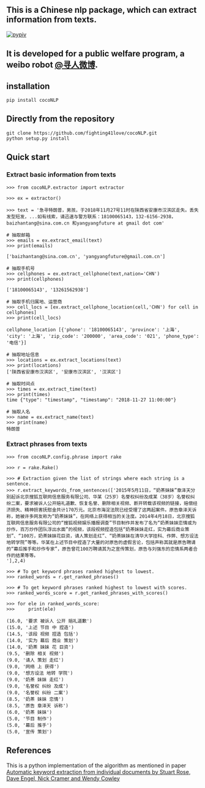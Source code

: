 ## This is a Chinese nlp package, which can extract information from texts.

[![pypiv](https://img.shields.io/pypi/v/rake-nltk.svg)](https://pypi.org/project/cocoNLP/)

## It is developed for a public welfare program, a weibo robot [@寻人微博](https://weibo.com/xrwbyangyangfuture).

## installation
```
pip install cocoNLP
```

## Directly from the repository

```
git clone https://github.com/fighting41love/cocoNLP.git
python setup.py install
```

## Quick start

### Extract basic information from texts
```
>>> from cocoNLP.extractor import extractor

>>> ex = extractor()

>>> text = '急寻特朗普，男孩，于2018年11月27号11时在陕西省安康市汉滨区走失。丢失发型短发，...如有线索，请迅速与警方联系：18100065143，132-6156-2938，baizhantang@sina.com.cn 和yangyangfuture at gmail dot com'

# 抽取邮箱
>>> emails = ex.extract_email(text)
>>> print(emails)

['baizhantang@sina.com.cn', 'yangyangfuture@gmail.com.cn']
```

```
# 抽取手机号
>>> cellphones = ex.extract_cellphone(text,nation='CHN')
>>> print(cellphones)

['18100065143', '13261562938']
```

```
# 抽取手机归属地、运营商
>>> cell_locs = [ex.extract_cellphone_location(cell,'CHN') for cell in cellphones]
>>> print(cell_locs)

cellphone_location [{'phone': '18100065143', 'province': '上海', 'city': '上海', 'zip_code': '200000', 'area_code': '021', 'phone_type': '电信'}]
```

```
# 抽取地址信息
>>> locations = ex.extract_locations(text)
>>> print(locations)
['陕西省安康市汉滨区', '安康市汉滨区', '汉滨区']
```
```
# 抽取时间点
>>> times = ex.extract_time(text)
>>> print(times)
time {"type": "timestamp", "timestamp": "2018-11-27 11:00:00"}
```
```
# 抽取人名
>>> name = ex.extract_name(text)
>>> print(name)
特朗普

```
### Extract phrases from texts
```
>>> from cocoNLP.config.phrase import rake

>>> r = rake.Rake()

>>> # Extraction given the list of strings where each string is a sentence.
>>> r.extract_keywords_from_sentences(['2015年5月11日，“奶茶妹妹”章泽天分别起诉北京搜狐互联网信息服务有限公司、华某（25岁）名誉权纠纷及成某（38岁）名誉权纠纷二案，要求被诉人公开赔礼道歉、恢复名誉、删除相关视频、断开转载该视频的链接，赔偿经济损失、精神损害抚慰金共计170万元。北京市海淀法院已经受理了这两起案件。原告章泽天诉称，她被许多网友称为“奶茶妹妹”，在网络上获得相当的关注度。2014年4月18日，北京搜狐互联网信息服务有限公司的“搜狐视频娱乐播报调查”节目制作并发布了名为“奶茶妹妹恋情或为炒作，百万炒作团队浮出水面”的视频，该段视频捏造包括“奶茶妹妹走红，实为幕后商业策划”、“100万，奶茶妹妹花巨资，请人策划走红”、“奶茶妹妹在清华大学挂科、作弊、想方设法地转学院”等等。华某在上述节目中捏造了大量的对原告的虚假言论，包括声称其就是原告聘请的“幕后推手和炒作专家”，原告曾花100万聘请其为之宣传策划，原告与刘强东的恋情系两者合作的结果等等。
'],2,4)

>>> # To get keyword phrases ranked highest to lowest.
>>> ranked_words = r.get_ranked_phrases()

>>> # To get keyword phrases ranked highest to lowest with scores.
>>> ranked_words_score = r.get_ranked_phrases_with_scores()

>>> for ele in ranked_words_score:
>>>     print(ele)

(16.0, '要求 被诉人 公开 赔礼道歉')
(15.0, '上述 节目 中 捏造')
(14.5, '该段 视频 捏造 包括')
(14.0, '实为 幕后 商业 策划')
(14.0, '奶茶 妹妹 花 巨资')
(9.5, '删除 相关 视频')
(9.0, '请人 策划 走红')
(9.0, '网络 上 获得')
(9.0, '想方设法 地转 学院')
(9.0, '奶茶 妹妹 走红')
(9.0, '名誉权 纠纷 及成')
(9.0, '名誉权 纠纷 二案')
(8.5, '奶茶 妹妹 恋情')
(8.5, '原告 章泽天 诉称')
(6.0, '奶茶 妹妹')
(5.0, '节目 制作')
(5.0, '幕后 推手')
(5.0, '宣传 策划')
```


## References

This is a python implementation of the algorithm as mentioned in paper [Automatic keyword extraction from individual documents by Stuart Rose, Dave Engel, Nick Cramer and Wendy Cowley](https://www.researchgate.net/profile/Stuart_Rose/publication/227988510_Automatic_Keyword_Extraction_from_Individual_Documents/links/55071c570cf27e990e04c8bb.pdf)
